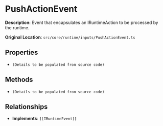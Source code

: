 # PushActionEvent

**Description**: Event that encapsulates an IRuntimeAction to be processed by the runtime.

**Original Location**: `src/core/runtime/inputs/PushActionEvent.ts`

## Properties

*   `(Details to be populated from source code)`

## Methods

*   `(Details to be populated from source code)`

## Relationships
*   **Implements**: `[[IRuntimeEvent]]`